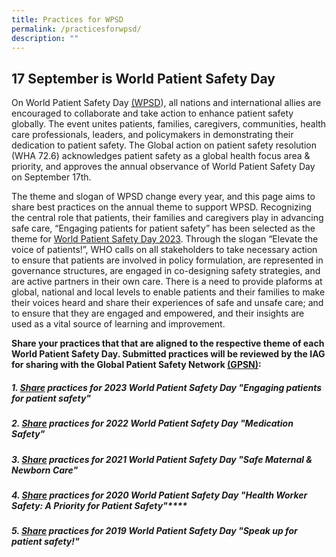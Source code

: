 ```yaml
---
title: Practices for WPSD
permalink: /practicesforwpsd/
description: ""
---
```

17 September is World Patient Safety Day
------------------------------
On World Patient Safety Day [(WPSD](https://www.who.int/campaigns/world-patient-safety-day)), all nations and international allies are encouraged to collaborate and take action to enhance patient safety globally. The event unites patients, families, caregivers, communities, health care professionals, leaders, and policymakers in demonstrating their dedication to patient safety. The Global action on patient safety resolution (WHA 72.6) acknowledges patient safety as a global health focus area & priority, and approves the annual observance of World Patient Safety Day on September 17th. 

The theme and slogan of WPSD change every year, and this page aims to share best practices on the annual theme to support WPSD. Recognizing the central role that patients, their families and caregivers play in advancing safe care, “Engaging patients for patient safety” has been selected as the theme for [World Patient Safety Day 2023](https://www.who.int/campaigns/world-patient-safety-day/2023). Through the slogan “Elevate the voice of patients!”, WHO calls on all stakeholders to take necessary action to ensure that patients are involved in policy formulation, are represented in governance structures, are engaged in co-designing safety strategies, and are active partners in their own care. There is a need to provide plaforms at global, national and local levels to enable patients and their families to make their voices heard and share their experiences of safe and unsafe care; and to ensure that they are engaged and empowered, and their insights are used as a vital source of learning and improvement.

**Share your practices that that are aligned to the respective theme of each World Patient Safety Day. Submitted practices will be reviewed by the IAG for sharing with the Global Patient Safety Network [(GPSN)](https://ezcollab.who.int/gpsn):**

##### **1.  [Share](https://for.sg/wpsd-practices) practices for 2023 World Patient Safety Day "Engaging patients for patient safety"**
##### 2. [Share](https://form.gov.sg/64e0161bc98c410011aaf0e7) practices for 2022 World Patient Safety Day "Medication Safety"
##### 3. [Share](https://form.gov.sg/64e01770ffdaa6001309d273) practices for 2021 World Patient Safety Day "Safe Maternal & Newborn Care"
##### 4. [Share](https://form.gov.sg/64e01822fa973700127d13cb) practices for 2020 World Patient Safety Day "Health Worker Safety: A Priority for Patient Safety"****
#####  5. [Share](https://form.gov.sg/64e018b9c98c410011ab19c4) practices for 2019 World Patient Safety Day "Speak up for patient safety!"